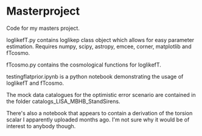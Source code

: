 # Masterproject
Code for my masters project.

loglikefT.py contains loglikep class object which allows for easy parameter estimation. Requires numpy, scipy, astropy, emcee, corner, matplotlib and fTcosmo.

fTcosmo.py contains the cosmological functions for loglikefT.

testingflatprior.ipynb is a python notebook demonstrating the usage of loglikefT and fTcosmo.

The mock data catalogues for the optimistic error scenario are contained in the folder catalogs_LISA_MBHB_StandSirens.

There's also a notebook that appears to contain a derivation of the torsion scalar I apparently uploaded months ago. I'm not sure why it would be of interest to anybody though.
